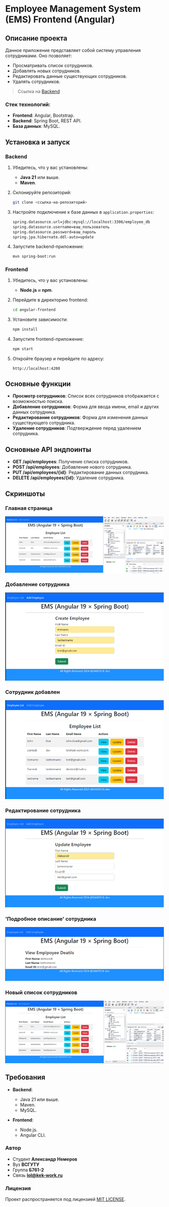 # Employee Management System (EMS) Frontend (Angular)

## Описание проекта

Данное приложение представляет собой систему управления сотрудниками. Оно позволяет:
- Просматривать список сотрудников.
- Добавлять новых сотрудников.
- Редактировать данные существующих сотрудников.
- Удалять сотрудников.

>Ссылка на [Backend](https://github.com/DANTECK-dev/EMS_Backend_SpringBoot)

### Стек технологий:
- **Frontend**: Angular, Bootstrap.
- **Backend**: Spring Boot, REST API.
- **База данных**: MySQL.

## Установка и запуск

### Backend

1. Убедитесь, что у вас установлены:
   - **Java 21** или выше.
   - **Maven**.

2. Склонируйте репозиторий:
   ```bash
   git clone <ссылка-на-репозиторий>
   ```

3. Настройте подключение к базе данных в `application.properties`:
   ```properties
   spring.datasource.url=jdbc:mysql://localhost:3306/employee_db
   spring.datasource.username=ваш_пользователь
   spring.datasource.password=ваш_пароль
   spring.jpa.hibernate.ddl-auto=update
   ```

4. Запустите backend-приложение:
   ```bash
   mvn spring-boot:run
   ```

### Frontend

1. Убедитесь, что у вас установлены:
   - **Node.js** и **npm**.

2. Перейдите в директорию frontend:
   ```bash
   cd angular-frontend
   ```

3. Установите зависимости:
   ```bash
   npm install
   ```

4. Запустите frontend-приложение:
   ```bash
   npm start
   ```

5. Откройте браузер и перейдите по адресу:
   ```
   http://localhost:4200
   ```

## Основные функции

- **Просмотр сотрудников**: Список всех сотрудников отображается с возможностью поиска.
- **Добавление сотрудников**: Форма для ввода имени, email и других данных сотрудника.
- **Редактирование сотрудников**: Форма для изменения данных существующего сотрудника.
- **Удаление сотрудников**: Подтверждение перед удалением сотрудника.

## Основные API эндпоинты

- **GET /api/employees**: Получение списка сотрудников.
- **POST /api/employees**: Добавление нового сотрудника.
- **PUT /api/employees/{id}**: Редактирование данных сотрудника.
- **DELETE /api/employees/{id}**: Удаление сотрудника.

## Скриншоты
### Главная страница
![Главная страница](screenshots/home.png)

### Добавление сотрудника
![Добавление сотрудника](screenshots/add.png)

### Сотрудник добавлен
![Добавление сотрудника](screenshots/added.png)

### Редактирование сотрудника
![Редактирование сотрудника](screenshots/update.png)

### 'Подробное описание' сотрудника
![Редактирование сотрудника](screenshots/view.png)

### Новый список сотрудников
![Редактирование сотрудника](screenshots/new_view.png)

## Требования

- **Backend**:
  - Java 21 или выше.
  - Maven.
  - MySQL.

- **Frontend**:
  - Node.js.
  - Angular CLI.

### Автор
- Cтудент **Александр Немеров**
- Вуз **ВСГУТУ**
- Группа **Б761-2**
- Связь **lol@kek-work.ru**

### Лицензия
Проект распространяется под лицензией [MIT LICENSE](LICENSE).
